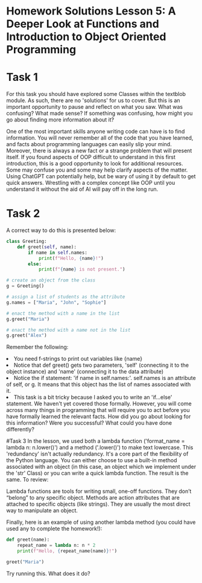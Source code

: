 # Homework Solutions Lesson 5: A Deeper Look at Functions and Introduction to Object Oriented Programming
# Task 1
For this task you should have explored some Classes within the textblob module. As such, there are no 'solutions' for us to cover. But this is an important opportunity to pause and reflect on what you saw. What was confusing? What made sense? If something was confusing, how might you go about finding more information about it?

One of the most important skills anyone writing code can have is to find information. You will never remember all of the code that you have learned, and facts about programming languages can easily slip your mind. Moreover, there is always a new fact or a strange problem that will present itself. If you found aspects of OOP difficult to understand in this first introduction, this is a good opportunity to look for additional resources. Some may confuse you and some may help clarify aspects of the matter. Using ChatGPT can potentially help, but be wary of using it by default to get quick answers. Wrestling with a complex concept like OOP until you understand it without the aid of AI will pay off in the long run. 

# Task 2
A correct way to do this is presented below:

```python
class Greeting:
    def greet(self, name):
        if name in self.names:
            print(f"Hello, {name}!")
        else:
            print(f"{name} is not present.")

# create an object from the class
g = Greeting()

# assign a list of students as the attribute
g.names = ["Maria", "John", "Sophie"]

# enact the method with a name in the list
g.greet("Maria")  

# enact the method with a name not in the list
g.greet("Alex")
```
Remember the following:

<li>You need f-strings to print out variables like {name}</li>
<li>Notice that def greet() gets two parameters, 'self' (connecting it to the object instance) and 'name' (connecting it to the data attribute)</li>
<li>Notice the if statement: 'if name in self.names:'. self.names is an attribute of self, or g. It means that this object has the list of names associated with it. </li>
<li>This task is a bit tricky because I asked you to write an 'if...else' statement. We haven't yet covered those formally. However, you will come across many things in programming that will require you to act before you have formally learned the relevant facts. How did you go about looking for this information? Were you successful? What could you have done differently?</li>

#Task 3
In the lesson, we used both a lambda function ('format_name = lambda n: n.lower()') and a method ('.lower()') to make text lowercase. This 'redundancy' isn't actually redundancy. It's a core part of the flexibility of the Python language. You can either choose to use a built-in method associated with an object (in this case, an object which we implement under the 'str' Class) or you can write a quick lambda function. The result is the same. To review:

Lambda functions are tools for writing small, one-off functions. They don’t “belong” to any specific object.
Methods are action attributes that are attached to specific objects (like strings). They are usually the most direct way to manipulate an object.

Finally, here is an example of using another lambda method (you could have used any to complete the homework!):

```python
def greet(name):
    repeat_name = lambda n: n * 2
    print(f"Hello, {repeat_name(name)}!")

greet("Maria")
```
Try running this. What does it do? 

